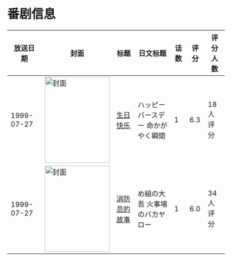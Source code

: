# 番剧信息

|放送日期|封面|标题|日文标题|话数|评分|评分人数|
|---|---|---|---|---|---|---|
|1999-07-27|<img src="https://lain.bgm.tv/pic/cover/c/7e/f6/49483_6n6KH.jpg" alt="封面" style="width:150px;height:200px;object-fit:cover;">|[生日快乐](https://bangumi.tv/subject/49483)|ハッピーバースデー 命かがやく瞬間|1|6.3|18人评分|
|1999-07-27|<img src="https://lain.bgm.tv/pic/cover/c/ca/6b/82524_z6DP9.jpg" alt="封面" style="width:150px;height:200px;object-fit:cover;">|[消防员的故事](https://bangumi.tv/subject/82524)|め組の大吾 火事場のバカヤロー|1|6.0|34人评分|
